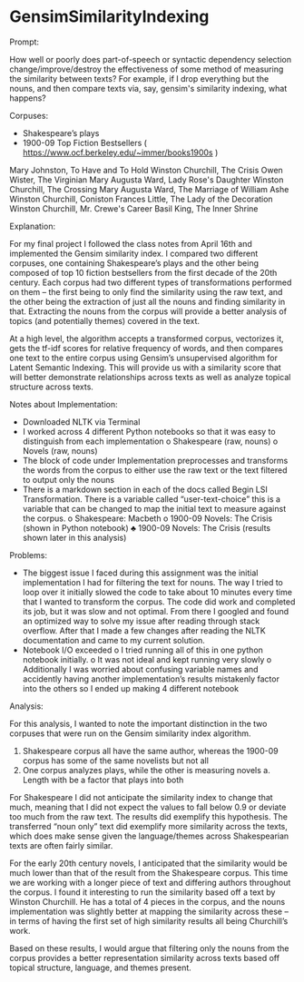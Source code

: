 # GensimSimilarityIndexing
Prompt: 

How well or poorly does part-of-speech or syntactic dependency selection change/improve/destroy the effectiveness of some method of measuring the similarity between texts?  For example, if I drop everything but the nouns, and then compare texts via, say, gensim's similarity indexing, what happens?  

Corpuses:
-	Shakespeare’s plays 
-	1900-09 Top Fiction Bestsellers ( https://www.ocf.berkeley.edu/~immer/books1900s )
		
Mary Johnston, To Have and To Hold
		Winston Churchill, The Crisis
Owen Wister, The Virginian
Mary Augusta Ward, Lady Rose's Daughter
Winston Churchill, The Crossing
Mary Augusta Ward, The Marriage of William Ashe
Winston Churchill, Coniston
Frances Little, The Lady of the Decoration
Winston Churchill, Mr. Crewe's Career
Basil King, The Inner Shrine

Explanation: 

For my final project I followed the class notes from April 16th and implemented the Gensim similarity index. I compared two different corpuses, one containing Shakespeare’s plays and the other being composed of top 10 fiction bestsellers from the first decade of the 20th century. Each corpus had two different types of transformations performed on them – the first being to only find the similarity using the raw text, and the other being the extraction of just all the nouns and finding similarity in that. Extracting the nouns from the corpus will provide a better analysis of topics (and potentially themes) covered in the text.

At a high level, the algorithm accepts a transformed corpus, vectorizes it, gets the tf-idf scores for relative frequency of words, and then compares one text to the entire corpus using Gensim’s unsupervised algorithm for Latent Semantic Indexing. This will provide us with a similarity score that will better demonstrate relationships across texts as well as analyze topical structure across texts.



Notes about Implementation:

-	Downloaded NLTK via Terminal
-	I worked across 4 different Python notebooks so that it was easy to distinguish from each implementation
o	Shakespeare (raw, nouns)
o	Novels (raw, nouns)
-	The block of code under Implementation preprocesses and transforms the words from the corpus to either use the raw text or the text filtered to output only the nouns
-	There is a markdown section in each of the docs called Begin LSI Transformation. There is a variable called “user-text-choice” this is a variable that can be changed to map the initial text to measure against the corpus.
o	Shakespeare: Macbeth
o	1900-09 Novels: The Crisis (shown in Python notebook)
♣	1900-09 Novels: The Crisis (results shown later in this analysis)

Problems:

-	The biggest issue I faced during this assignment was the initial implementation I had for filtering the text for nouns. The way I tried to loop over it initially slowed the code to take about 10 minutes every time that I wanted to transform the corpus. The code did work and completed its job, but it was slow and not optimal. From there I googled and found an optimized way to solve my issue after reading through stack overflow. After that I made a few changes after reading the NLTK documentation and came to my current solution.
-	Notebook I/O exceeded
o	I tried running all of this in one python notebook initially. 
o	It was not ideal and kept running very slowly
o	Additionally I was worried about confusing variable names and accidently having another implementation’s results mistakenly factor into the others  so I ended up making 4 different notebook

Analysis:

For this analysis, I wanted to note the important distinction in the two corpuses that were run on the Gensim similarity index algorithm. 
1)	Shakespeare corpus all have the same author, whereas the 1900-09 corpus has some of the same novelists but not all
2)	One corpus analyzes plays, while the other is measuring novels
a.	Length with be a factor that plays into both


For Shakespeare I did not anticipate the similarity index to change that much, meaning that I did not expect the values to fall below 0.9 or deviate too much from the raw text. The results did exemplify this hypothesis. The transferred “noun only” text did exemplify more similarity across the texts, which does make sense given the language/themes across Shakespearian texts are often fairly similar.

For the early 20th century novels, I anticipated that the similarity would be much lower than that of the result from the Shakespeare corpus. This time we are working with a longer piece of text and differing authors throughout the corpus. I found it interesting to run the similarity based off a text by Winston Churchill. He has a total of 4 pieces in the corpus, and the nouns implementation was slightly better at mapping the similarity across these – in terms of having the first set of high similarity results all being Churchill’s work.  

Based on these results, I would argue that filtering only the nouns from the corpus provides a better representation similarity across texts based off topical structure, language, and themes present.
